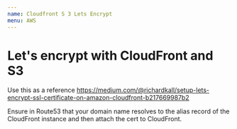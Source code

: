 ```yaml
---
name: Cloudfront S 3 Lets Encrypt
menu: AWS 
---
```

# Let's encrypt with CloudFront and S3


Use this as a reference https://medium.com/@richardkall/setup-lets-encrypt-ssl-certificate-on-amazon-cloudfront-b217669987b2

Ensure in Route53 that your domain name resolves to the alias record of the CloudFront instance and then attach the cert to CloudFront.
